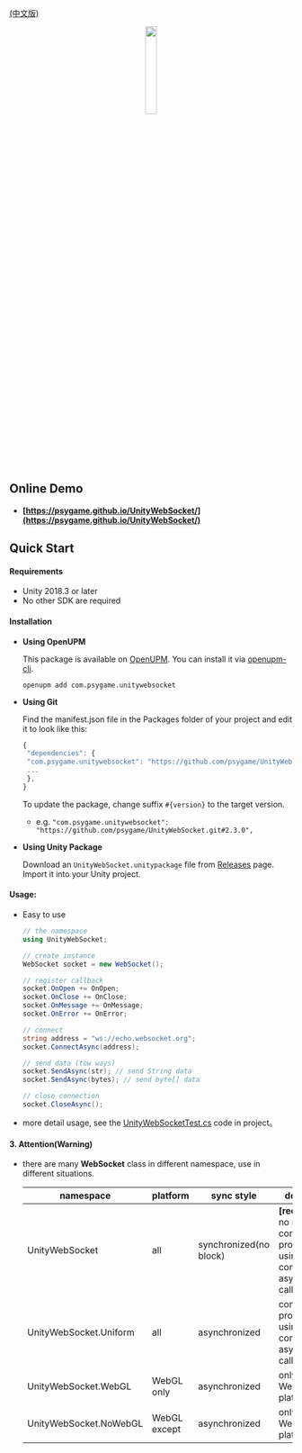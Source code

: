 
[(中文版)](README.md)

<div align=center>
  <img src="https://s1.ax1x.com/2020/08/21/dYIAQU.png" width=20%/>
</div>

## **Online Demo**

- **[https://psygame.github.io/UnityWebSocket/](https://psygame.github.io/UnityWebSocket/)**


## **Quick Start**

#### Requirements

- Unity 2018.3 or later
- No other SDK are required

#### Installation

- **Using OpenUPM**

  This package is available on [OpenUPM](https://openupm.com). You can install it via [openupm-cli](https://github.com/openupm/openupm-cli).
  ```
  openupm add com.psygame.unitywebsocket
  ```

- **Using Git**

  Find the manifest.json file in the Packages folder of your project and edit it to look like this:
  ```js
  {
   "dependencies": {
   "com.psygame.unitywebsocket": "https://github.com/psygame/UnityWebSocket.git",
   ...
   },
  }
  ```

  To update the package, change suffix `#{version}` to the target version.
  * e.g. `"com.psygame.unitywebsocket": "https://github.com/psygame/UnityWebSocket.git#2.3.0",`


- **Using Unity Package**

  Download an `UnityWebSocket.unitypackage` file from [Releases](https://github.com/psygame/UnityWebSocket/releases) page.
  Import it into your Unity project.


#### Usage:

- Easy to use

  ```csharp
  // the namespace
  using UnityWebSocket;

  // create instance
  WebSocket socket = new WebSocket();

  // register callback
  socket.OnOpen += OnOpen;
  socket.OnClose += OnClose;
  socket.OnMessage += OnMessage;
  socket.OnError += OnError;

  // connect
  string address = "ws://echo.websocket.org";
  socket.ConnectAsync(address);

  // send data (tow ways)
  socket.SendAsync(str); // send String data
  socket.SendAsync(bytes); // send byte[] data

  // close connection
  socket.CloseAsync();
  ```

- more detail usage, see the [UnityWebSocketTest.cs](Assets/UnityWebSocket/Tests/UnityWebSocketTest.cs) code in project。

#### 3. Attention(Warning)

- there are many **WebSocket** class in different namespace, use in different situations.

  namespace | platform | sync style |  description  
  -|-|-|-
  UnityWebSocket | all | synchronized(no block) | **[recommend]** no need consider the problem by using unity component in asynchronized callback.
  UnityWebSocket.Uniform | all | asynchronized | consider the problem by using unity component in asynchronized callback.
  UnityWebSocket.WebGL | WebGL only | asynchronized | only run in WebGL platform.
  UnityWebSocket.NoWebGL | WebGL except | asynchronized  | only run in not WebGL platforms.
